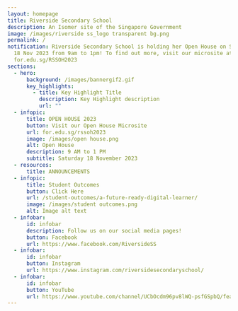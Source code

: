```yaml
---
layout: homepage
title: Riverside Secondary School
description: An Isomer site of the Singapore Government
image: /images/riverside ss_logo transparent bg.png
permalink: /
notification: Riverside Secondary School is holding her Open House on Saturday,
  18 Nov 2023 from 9am to 1pm! To find out more, visit our microsite at
  for.edu.sg/RSSOH2023
sections:
  - hero:
      background: /images/bannergif2.gif
      key_highlights:
        - title: Key Highlight Title
          description: Key Highlight description
          url: ""
  - infopic:
      title: OPEN HOUSE 2023
      button: Visit our Open House Microsite
      url: for.edu.sg/rssoh2023
      image: /images/open house.png
      alt: Open House
      description: 9 AM to 1 PM
      subtitle: Saturday 18 November 2023
  - resources:
      title: ANNOUNCEMENTS
  - infopic:
      title: Student Outcomes
      button: Click Here
      url: /student-outcomes/a-future-ready-digital-learner/
      image: /images/student outcomes.png
      alt: Image alt text
  - infobar:
      id: infobar
      description: Follow us on our social media pages!
      button: Facebook
      url: https://www.facebook.com/RiversideSS
  - infobar:
      id: infobar
      button: Instagram
      url: https://www.instagram.com/riversidesecondaryschool/
  - infobar:
      id: infobar
      button: YouTube
      url: https://www.youtube.com/channel/UCbOcdm96pv8lWQ-psfGSpbQ/featured
---
```

